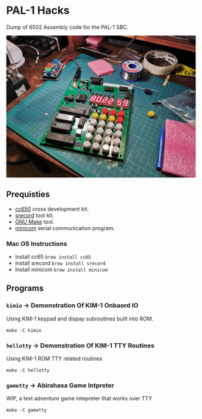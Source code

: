 # PAL-1 Hacks
Dump of 6502 Assembly code for the PAL-1 SBC.

![That's my PAL!](images/mypal.jpg)

## Prequisties
- [cc650](https://cc65.github.io) cross development kit.
- [srecord](http://srecord.sourceforge.net) tool kit.
- [GNU Make](https://www.gnu.org/software/make/) tool.
- [minicom](https://salsa.debian.org/minicom-team/minicom) serial communication program.
### Mac OS Instructions
- Install cc65 `brew install cc65`
- Install srecord `brew install srecord`
- Install minicom `brew install minicom`

## Programs
### `kimio` -> Demonstration Of KIM-1 Onbaord IO
Using KIM-1 keypad and dispay subroutines built into ROM.
```
make -C kimio
```

### `hellotty` -> Demonstration Of KIM-1 TTY Routines
Using KIM-1 ROM TTY related routines
```
make -C hellotty
```

### `gametty` -> Abirahasa Game Intpreter
WIP, a text adventure game intepreter that works over TTY
```
make -C gametty
```
